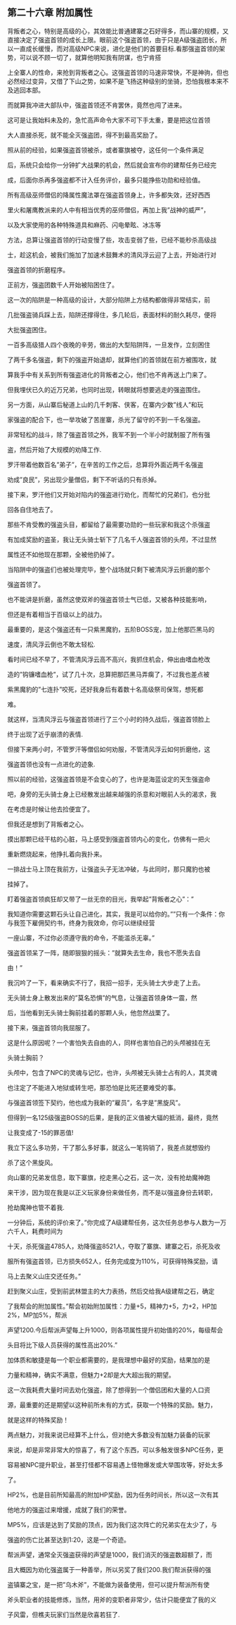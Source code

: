 ## 第二十六章 附加属性

背叛者之心，特别是高级的心，其效能比普通建寨之石好得多，而山寨的规模，又直接决定了强盗首领的成长上限。眼前这个强盗首领，由于只是A级强盗团长，所以一直成长缓慢，而对高级NPC来说，进化是他们的首要目标.看那强盗首领的架势，可以说不顾一切了，就算他明知我有阴谋，也宁肯搭

上全寨人的性命，来抢到背叛者之心。这强盗首领的马速非常快，不是神驹，但也必然经过变异，又借了下山之势，如果不是飞扬这种级别的坐骑，恐怕我根本来不及逃回本部。

而就算我冲进大部队中，强盗首领还不肯罢休，竟然也闯了进来。

这可是让我始料未及的，急忙高声命令大家不可下手太重，要是把这位首领

大人直接杀死，就不能全灭强盗团，得不到最高奖励了。

照从前的经验，如果强盗首领被杀，或者寨旗被夺，这任何一个条件满足

后，系统只会给你一分钟扩大战果的机会，然后就会宣布你的建帮任务已经完

成，后面你杀再多强盗都不计入任务评价，最多只能挣些功勋和经验值。

所有高级巫师僧侣的降属性魔法罩在强盗首领身上，许多都失效，还好西西

里火和屠鹰教派来的人中有相当优秀的巫师僧侣，再加上我”战神的威严”，

以及大家使用的各种特殊道具和麻药、闪电晕眩、冰冻等

方法，总算让强盗首领的行动变慢了些，攻击变弱了些，已经不能秒杀高级战

士，趁这机会，被我们施加了加速术鼓舞术的清风浮云迎了上去，开始进行对

强盗首领的折磨程序。

正前方，强盗团数千人开始被陷困住了。

这一次的陷阱是一种高级的设计，大部分陷阱上方结构都做得非常结实，前

几批强盗骑兵踩上去，陷阱还撑得住，多几轮后，表面材料的耐久耗尽，便将

大批强盗困住。

一百多高级猎人四个夜晚的辛劳，做出的大型陷阱阵，一旦发作，立刻困住

了两千多名强盗，剩下的强盗开始退却，就算他们的首领就在前方被围攻，就

算我手中有关系到所有强盗进化的背叛者之心，他们也不肯再送上门来了。

但我埋伏已久的近万兄弟，也同时出现，转眼就将想要逃走的强盗围住。

另一方面，从山寨后秘道上山的几千刺客、侠客，在寨内少数”线人”和玩

家强盗的配合下，也一举攻破了苦崖寨，杀光了留守的不到一千名强盗。

非常轻松的战斗，除了强盗首领之外，我军不到一个半小时就制服了所有强

盗，然后开始了大规模的劝降工作.

罗汗带着他数百名”弟子”，在辛苦的工作之后，总算将外面近两千名强盗

劝成”良民”，另出现少量僧侣，剩下不听话的只有杀掉。

接下来，罗汗他们又开始对陷内的强盗进行劝化，而帮忙的兄弟们，也分批

回各自住地去了。

那些不肯受教的强盗头目，都留给了最需要功勋的一些玩家和我这个杀强盗

有加成奖励的盗圣，我让无头骑士斩下了几名千人强盗首领的头颅，不过显然

属性还不如他现在那颗，全被他扔掉了。

当陷阱中的强盗们也被处理完毕，整个战场就只剩下被清风浮云折磨的那个

强盗首领了。

也不能讲是折磨，虽然这使双斧的强盗首领士气已低，又被各种技能影响，

但还是有着相当于百级以上的战力。

最重要的，是这个强盗还有一只紫黑魔豹，五阶BOSS宠，加上他那匹黑马的

速度，清风浮云倒也不敢太轻松.

看时间已经不早了，不管清风浮云高不高兴，我抓住机会，伸出由嗜血枪改

造的”钩镰嗜血枪”，试了几十次，总算把那匹黑马弄瘸了，不过我也差点被

紫黑魔豹的”七连扑”咬死，还好我身后有着数十名高级祭司保驾，想死都

难。

就这样，当清风浮云与强盗首领进行了三个小时的持久战后，强盗首领脸上

终于出现了近乎崩溃的表情.

但接下来两小时，不管罗汗等僧侣如何劝服，不管清风浮云如何折磨他，这

强盗首领也没有一点进化的迹象.

照以前的经验，这强盗首领是不会变心的了，也许是海蓝设定的天生强盗命

吧，身旁的无头骑士身上已经散发出越来越强的杀意和对眼前人头的渴求，我

在考虑是时候让他去捡便宜了。

但我还是想到了背叛者之心。

摸出那颗已经干枯的心脏，马上感受到强盗首领内心的变化，仿佛有一把火

重新燃烧起来，他挣扎着向我扑来。

一排战士马上顶在我前方，让强盗头子无法冲破，与此同时，那只魔豹也被

挂掉了。

盯着强盗首领疯狂却又带了一丝无奈的目光，我举起”背叛者之心”：”

我知道你需要这颗石头让自己进化，其实，我是可以给你的。””只有一个条件：你与我签下雇佣契约书，终身为我效命，你可以继续经营

一座山寨，不过你必须遵守我的命令，不能滥杀无辜。”

强盗首领呆了一阵，随即狠狠的摇头：”就算失去生命，我也不愿失去自

由！”

我沉吟了一下，看来确实不行了，我招一招手，无头骑士大步走了上去。

无头骑士身上散发出来的”莫名恐惧”的气息，让强盗首领身体一震，然

后，当他看到无头骑士胸前挂着的那颗人头，他忽然战栗了。

接下来，强盗首领向我屈服了。

这是什么原因呢？一个害怕失去自由的人，同样也害怕自己的头颅被挂在无

头骑士胸前？

头颅中，包含了NPC的灵魂与记忆，也许，头颅被无头骑士占有的人，其灵魂

也注定了不能进入地狱或转生吧，那恐怕是比死还要难受的事。

与强盗首领签下契约，他也成为我新的”雇员”，名字是”黑旋风”。

但得到一名125级强盗BOSS的后果，是我的正义值被大辐的抵消，最终，竟然

让我变成了-15的罪恶值!

我立下这么多功劳，干了那么多好事，就这么一笔钩销了，我差点就想毁约

杀了这个黑旋风。

向山寨的兄弟发信息，取下寨旗，挖走黑心之石，这一次，没有抢劫魔神跑

来干涉，因为现在我是以正义玩家身份来做任务，而不是以强盗身份去转职，

抢劫魔神也管不着我.

一分钟后，系统的评价来了。”你完成了A级建帮任务，这次任务总参与人数为一万六千人，耗费时间为

十天，杀死强盗4785人，劝降强盗8521人，夺取了寨旗、建寨之石，杀死及收

服所有强盗首领，已方损失652人，任务完成度为110%，可获得特殊奖励，请

马上去聚义山庄交还任务。”

赶到聚义山庄，受到前武林盟主的大力表扬，然后交给我A级建帮之石，确定

了我帮会的附加属性。”帮会初始附加属性：力量+5，精神力+5，力+2，HP加2%，MP加5%，帮派

声望1200.今后帮派声望每上升1000，则各项属性提升初始值的20%，每级帮会

头目将比下级人员获得的属性高出20%.”

加体质和敏捷是每一个职业都需要的，是我理想中最好的奖励，结果加的是

力量和精神，确实不满意，但魅力+2却是大大超出我的期望。

这一次我耗费大量时间去劝化强盗，除了想得到一个僧侣团和大量的人口资

源，最重要的还是期望以这种前所未有的方式，获取一个特殊的奖励。魅力，

就是这样的特殊奖励！

两点魅力，对我来说已经算不上什么，但对绝大多数没有加魅力装备的玩家

来说，却是非常非常大的惊喜了，有了这个东西，可以多触发很多NPC任务，更

容易被NPC提升职业，甚至打怪都不容易遇上怪物爆发或大举围攻等，好处太多

了。

HP2%，也是目前所知最高的附加HP奖励，因为任务时间长，所以这一次有其

他地方的强盗过来增援，成就了我们的荣誉。

MP5%，应该是达到了奖励的顶点，因为我们这次阵亡的兄弟实在太少了，与

强盗的伤亡比甚至达到1:20，这是一个奇迹。

帮派声望，通常全灭强盗获得的声望是1000，我们消灭的强盗数超额了，而

且大概因为劝化强盗属于一种善举，所以另奖了我们200.我们帮派获得的强

盗镇寨之宝，是一把”乌木斧”，不能做为装备使用，但可以提升帮派所有使

斧头职业者的技能修炼，当然，用斧的变职者非常少，估计只能便宜了我的义

子风雷，但樵夫玩家们当然是欣喜若狂了.

